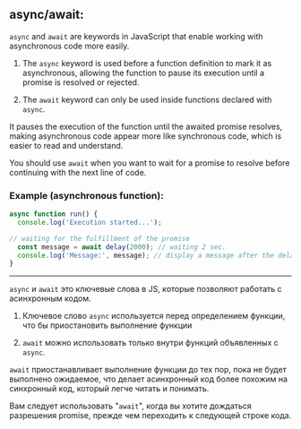 ## async/await:

`async` and `await` are keywords in JavaScript that enable working with asynchronous code more easily. 

1. The `async` keyword is used before a function definition to mark it as asynchronous, allowing the function to pause its execution until a promise is resolved or rejected.

2. The `await` keyword can only be used inside functions declared with `async`.

It pauses the execution of the function until the awaited promise resolves, making asynchronous code appear more like synchronous code, which is easier to read and understand.

You should use `await` when you want to wait for a promise to resolve before continuing with the next line of code.

### Example (asynchronous function):

```javascript
async function run() {
  console.log('Execution started...');

// waiting for the fulfillment of the promise
  const message = await delay(2000); // waiting 2 sec.
  console.log('Message:', message); // display a message after the delay is completed
}
```

______

`async` и `await` это ключевые слова в JS, которые позволяют работать с асинхронным кодом.

1. Ключевое слово `async` используется перед определением функции, что бы приостановить выполнение функции

2. `await` можно использовать только внутри функций объявленных с `async`.

`await` приостанавливает выполнение функции до тех пор, пока не будет выполнено ожидаемое, что делает асинхронный код более похожим на синхронный код, который легче читать и понимать.

Вам следует использовать "`await`", когда вы хотите дождаться разрешения promise, прежде чем переходить к следующей строке кода.
